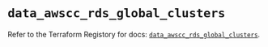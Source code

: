 # `data_awscc_rds_global_clusters`

Refer to the Terraform Registory for docs: [`data_awscc_rds_global_clusters`](https://registry.terraform.io/providers/hashicorp/awscc/0.70.0/docs/data-sources/rds_global_clusters).
